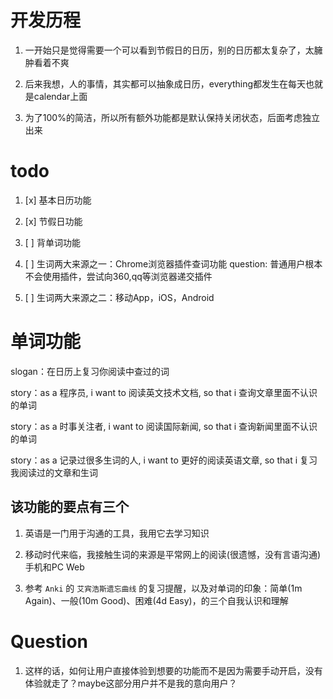 # 开发历程

1. 一开始只是觉得需要一个可以看到节假日的日历，别的日历都太复杂了，太臃肿看着不爽

2. 后来我想，人的事情，其实都可以抽象成日历，everything都发生在每天也就是calendar上面

3. 为了100%的简洁，所以所有额外功能都是默认保持关闭状态，后面考虑独立出来

# todo

1. [x] 基本日历功能

2. [x] 节假日功能

3. [ ] 背单词功能

4. [ ] 生词两大来源之一：Chrome浏览器插件查词功能 question: 普通用户根本不会使用插件，尝试向360,qq等浏览器递交插件

5. [ ] 生词两大来源之二：移动App，iOS，Android

# 单词功能

slogan：在日历上复习你阅读中查过的词

story：as a 程序员, i want to 阅读英文技术文档, so that i 查询文章里面不认识的单词

story：as a 时事关注者, i want to 阅读国际新闻, so that i 查询新闻里面不认识的单词

story：as a 记录过很多生词的人, i want to 更好的阅读英语文章, so that i 复习我阅读过的文章和生词

## 该功能的要点有三个

1. 英语是一门用于沟通的工具，我用它去学习知识

2. 移动时代来临，我接触生词的来源是平常网上的阅读(很遗憾，没有言语沟通) 手机和PC Web

3. 参考 `Anki` 的 `艾宾浩斯遗忘曲线` 的复习提醒，以及对单词的印象：简单(1m Again)、一般(10m Good)、困难(4d Easy)，的三个自我认识和理解

# Question
 
1. 这样的话，如何让用户直接体验到想要的功能而不是因为需要手动开启，没有体验就走了？maybe这部分用户并不是我的意向用户？
